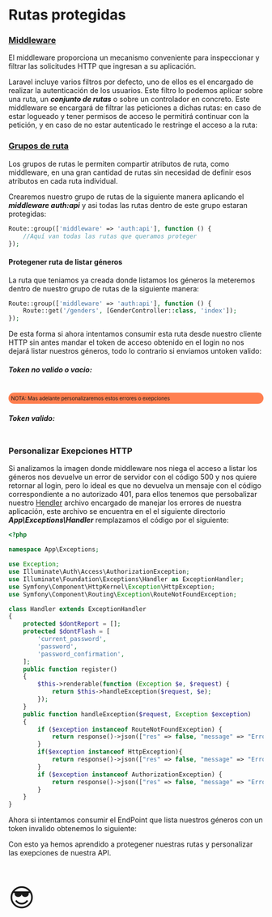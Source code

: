 # Rutas protegidas

### [Middleware](https://laravel.com/docs/8.x/middleware)
El middleware proporciona un mecanismo conveniente para inspeccionar y filtrar las solicitudes HTTP que ingresan a su aplicación.

Laravel incluye varios filtros por defecto, uno de ellos es el encargado de realizar la autenticación de los usuarios. Este filtro lo podemos aplicar sobre una ruta, un ***conjunto de rutas*** o sobre un controlador en concreto. Este middleware se encargará de filtrar las peticiones a dichas rutas: en caso de estar logueado y tener permisos de acceso le permitirá continuar con la petición, y en caso de no estar autenticado le restringe el acceso a la ruta:

### [Grupos de ruta](https://laravel.com/docs/8.x/routing#route-groups)
Los grupos de rutas le permiten compartir atributos de ruta, como middleware, en una gran cantidad de rutas sin necesidad de definir esos atributos en cada ruta individual.

Crearemos nuestro grupo de rutas de la siguiente manera aplicando el ***middleware auth:api*** y asi todas las rutas dentro de este grupo estaran protegidas:
```php
Route::group(['middleware' => 'auth:api'], function () {
    //Aquí van todas las rutas que queramos proteger
});
```
#### Protegener ruta de listar géneros
La ruta que teniamos ya creada donde listamos los géneros la meteremos dentro de nuestro grupo de rutas de la siguiente manera:
```php
Route::group(['middleware' => 'auth:api'], function () {
    Route::get('/genders', [GenderController::class, 'index']);
});
```
De esta forma si ahora intentamos consumir esta ruta desde nuestro cliente HTTP sin antes mandar el token de acceso obtenido en el login no nos dejará listar nuestros géneros, todo lo contrario si enviamos untoken valido:
##### Token no valido o vacio:
<a href="/doc-api-laravel-8/img/error-list-genders.png" target="blank"><img :src="$withBase('/img/error-list-genders.png')"></a>
<p style="background-color: coral; border-radius: 25px; padding:5px; font-size:10px">NOTA: Mas adelante personalizaremos estos errores o exepciones</p>

##### Token valido:

<a href="/doc-api-laravel-8/img/success-list-gedners.png" target="blank"><img :src="$withBase('/img/success-list-genders.png')"></a> 

### Personalizar Exepciones HTTP
Si analizamos la imagen donde middleware nos niega el acceso a listar los géneros nos devuelve un error de servidor con el código 500 y nos quiere retornar al login, pero lo ideal es que no devuelva un mensaje con el código correspondiente a no autorizado 401, para ellos tenemos que persobalizar nuestro [Hendler](https://laravel.com/docs/8.x/errors) archivo encargado de manejar los errores de nuestra aplicación, este archivo se encuentra en el el siguiente directorio ***App\Exceptions\Handler*** remplazamos el código por el siguiente:
```php
<?php

namespace App\Exceptions;

use Exception;
use Illuminate\Auth\Access\AuthorizationException;
use Illuminate\Foundation\Exceptions\Handler as ExceptionHandler;
use Symfony\Component\HttpKernel\Exception\HttpException;
use Symfony\Component\Routing\Exception\RouteNotFoundException;

class Handler extends ExceptionHandler
{
    protected $dontReport = [];
    protected $dontFlash = [
        'current_password',
        'password',
        'password_confirmation',
    ];
    public function register()
    {
        $this->renderable(function (Exception $e, $request) {
            return $this->handleException($request, $e);
        });
    }
    public function handleException($request, Exception $exception)
    {
        if ($exception instanceof RouteNotFoundException) {
            return response()->json(["res" => false, "message" => "Error de autenticación"], 401);
        }
        if($exception instanceof HttpException){
            return response()->json(["res" => false, "message" => "Error de ruta"], 404);
        }
        if ($exception instanceof AuthorizationException) {
            return response()->json(["res" => false, "message" => "Error de autorización, no tiene permisos"], 403);
        }
    }
}
```
Ahora si intentamos consumir el EndPoint que lista nuestros géneros con un token invalido obtenemos lo siguiente:
<a href="/doc-api-laravel-8/img/ecepciones-personalizadas.png" target="blank"><img :src="$withBase('/img/ecepciones-personalizadas.png')"></a> 

Con esto ya hemos aprendido a protegener nuestras rutas y personalizar las exepciones de nuestra API.
<p style="font-size:50px">😎</p>
